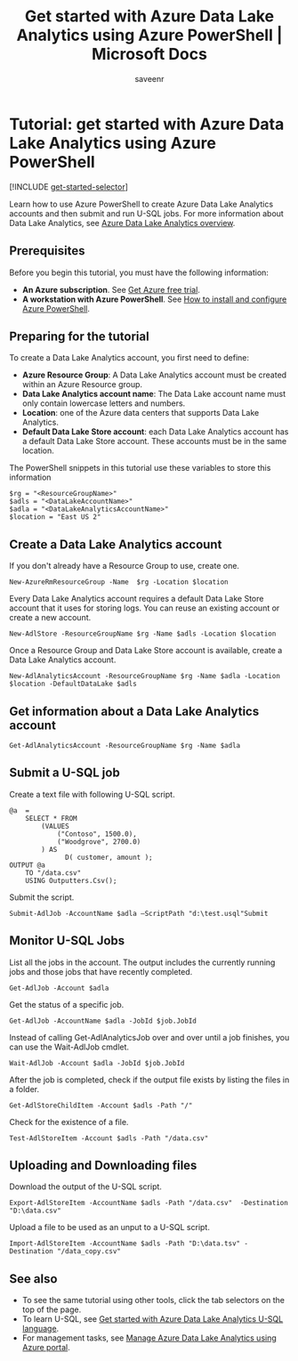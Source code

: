 ﻿---
title: Get started with Azure Data Lake Analytics using Azure PowerShell | Microsoft Docs
description: 'Use Azure PowerShell to create a Data Lake Analytics account, create a Data Lake Analytics job using U-SQL, and submit the job. '
services: data-lake-analytics
documentationcenter: ''
author: saveenr
manager: saveenr
editor: cgronlun

ms.assetid: 8a4e901e-9656-4a60-90d0-d78ff2f00656
ms.service: data-lake-analytics
ms.devlang: na
ms.topic: get-started-article
ms.tgt_pltfrm: na
ms.workload: big-data
ms.date: 05/04/2017
ms.author: edmaca

---
# Tutorial: get started with Azure Data Lake Analytics using Azure PowerShell
[!INCLUDE [get-started-selector](../../includes/data-lake-analytics-selector-get-started.md)]

Learn how to use Azure PowerShell to create Azure Data Lake Analytics accounts and then submit and run U-SQL jobs. For more information about Data Lake Analytics, see [Azure Data Lake Analytics overview](data-lake-analytics-overview.md).

## Prerequisites
Before you begin this tutorial, you must have the following information:

* **An Azure subscription**. See [Get Azure free trial](https://azure.microsoft.com/pricing/free-trial/).
* **A workstation with Azure PowerShell**. See [How to install and configure Azure PowerShell](/powershell/azure/overview).

## Preparing for the tutorial
To create a Data Lake Analytics account, you first need to define:

* **Azure Resource Group**: A Data Lake Analytics account must be created within an Azure Resource group.
* **Data Lake Analytics account name**: The Data Lake account name must only contain lowercase letters and numbers.
* **Location**: one of the Azure data centers that supports Data Lake Analytics.
* **Default Data Lake Store account**: each Data Lake Analytics account has a default Data Lake Store account. These accounts must be in the same location.

The PowerShell snippets in this tutorial use these variables to store this information

```
$rg = "<ResourceGroupName>"
$adls = "<DataLakeAccountName>"
$adla = "<DataLakeAnalyticsAccountName>"
$location = "East US 2"
```

## Create a Data Lake Analytics account

If you don't already have a Resource Group to use, create one. 

```
New-AzureRmResourceGroup -Name  $rg -Location $location
```

Every Data Lake Analytics account requires a default Data Lake Store account that it uses for storing logs. You can reuse an existing account or create a new account. 

```
New-AdlStore -ResourceGroupName $rg -Name $adls -Location $location
```

Once a Resource Group and Data Lake Store account is available, create a Data Lake Analytics account.

```
New-AdlAnalyticsAccount -ResourceGroupName $rg -Name $adla -Location $location -DefaultDataLake $adls
```

## Get information about a Data Lake Analytics account

```
Get-AdlAnalyticsAccount -ResourceGroupName $rg -Name $adla  
```

## Submit a U-SQL job

Create a text file with following U-SQL script.

```
@a  = 
    SELECT * FROM 
        (VALUES
            ("Contoso", 1500.0),
            ("Woodgrove", 2700.0)
        ) AS 
              D( customer, amount );
OUTPUT @a
    TO "/data.csv"
    USING Outputters.Csv();
```

Submit the script.

```
Submit-AdlJob -AccountName $adla –ScriptPath "d:\test.usql"Submit
```

## Monitor U-SQL Jobs

List all the jobs in the account. The output includes the currently running jobs and those jobs that have recently completed.

```
Get-AdlJob -Account $adla
```

Get the status of a specific job.

```
Get-AdlJob -AccountName $adla -JobId $job.JobId
```

Instead of calling Get-AdlAnalyticsJob over and over until a job finishes, you can use the Wait-AdlJob cmdlet.

```
Wait-AdlJob -Account $adla -JobId $job.JobId
```

After the job is completed, check if the output file exists by listing the files in a folder.

```
Get-AdlStoreChildItem -Account $adls -Path "/"
```

Check for the existence of a file.

```
Test-AdlStoreItem -Account $adls -Path "/data.csv"
```

## Uploading and Downloading files

Download the output of the U-SQL script.

```
Export-AdlStoreItem -AccountName $adls -Path "/data.csv"  -Destination "D:\data.csv"
```


Upload a file to be used as an unput to a U-SQL script.

```
Import-AdlStoreItem -AccountName $adls -Path "D:\data.tsv" -Destination "/data_copy.csv" 
```

## See also
* To see the same tutorial using other tools, click the tab selectors on the top of the page.
* To learn U-SQL, see [Get started with Azure Data Lake Analytics U-SQL language](data-lake-analytics-u-sql-get-started.md).
* For management tasks, see [Manage Azure Data Lake Analytics using Azure portal](data-lake-analytics-manage-use-portal.md).
